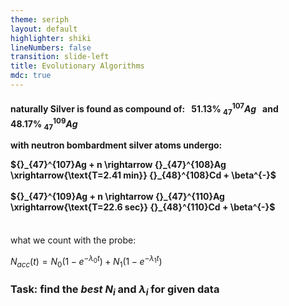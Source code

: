 ```yaml
---
theme: seriph
layout: default
highlighter: shiki
lineNumbers: false
transition: slide-left
title: Evolutionary Algorithms
mdc: true
---
```


<Titler title="Case study: Silver Isotopes" page="5"/>

<h4>

naturally Silver is found as compound of:
<span>
&nbsp; $51.13\% \ {}_{47}^{107}Ag$
&nbsp; and &nbsp;
$48.17\% \ {}_{47}^{109}Ag$
</span>

<span>
with neutron bombardment silver atoms undergo:


${}_{47}^{107}Ag + n \rightarrow {}_{47}^{108}Ag \xrightarrow{\text{T=2.41 min}} {}_{48}^{108}Cd + \beta^{-}$
<br/>
<br/>
${}_{47}^{109}Ag + n \rightarrow {}_{47}^{110}Ag \xrightarrow{\text{T=22.6 sec}} {}_{48}^{110}Cd + \beta^{-}$

</span>

</h4> 

<br/>
what we count with the probe:

$N_{acc}(t) = N_0(1-e^{-\lambda_0 t}) + N_1(1-e^{-\lambda_1 t})$

<div v-click>

### Task: find the *best* $N_i$ and $\lambda_i$ for given data
</div> 

